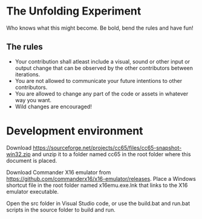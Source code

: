 # The Unfolding Experiment

Who knows what this might become. Be bold, bend the rules and have fun!

## The rules

* Your contribution shall atleast include a visual, sound or other input or output change that can be observed by the other contributors between iterations.
* You are not allowed to communicate your future intentions to other contributors.
* You are allowed to change any part of the code or assets in whatever way you want.
* Wild changes are encouraged!

# Development environment

Download https://sourceforge.net/projects/cc65/files/cc65-snapshot-win32.zip and unzip it to a folder named cc65 in the root folder where this document is placed.

Download Commander X16 emulator from https://github.com/commanderx16/x16-emulator/releases.
Place a Windows shortcut file in the root folder named x16emu.exe.lnk that links to the X16 emulator executable.

Open the src folder in Visual Studio code, or use the build.bat and run.bat scripts in the source folder to build and run.

